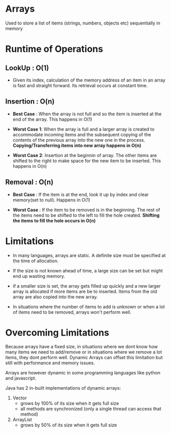 # Arrays

Used to store a list of items (strings, numbers, objects etc) sequentially in memory

# Runtime of Operations

## LookUp : O(1)  

- Given its index, calculation of the memory address of an item in an array is fast and straight forward. Its retrieval occurs at constant time.

## Insertion : O(n)

- **Best Case** : When the array is not full and so the item is inserted at the end of the array. This happens in O(1)

- **Worst Case 1**: When the array is full and a larger array is created to accommodate incoming items and the subsequent copying of the contents of the previous array into the new one in the process. **Copying/Transferring items into new array happens in O(n)**

- **Worst Case 2**: Insertion at the beginnin of array. The other items are shifted to the right to make space for the new item to be inserted. This happens in O(n)

## Removal : O(n)

- **Best Case** : If the item is at the end, look it up by index and clear memory(set to null). Happens in O(1)

- **Worst Case** : If the item to be removed is in the beginning. The rest of the items need to be shifted to the left to fill the hole created. **Shifting the items to fill the hole occurs in O(n)**

# Limitations

- In many languages, arrays are static. A definite size must be specified at the time of allocation.

- If the size is not known ahead of time, a large size can be set but might end up wasting memory.

- if a smaller size is set, the array gets filled up quickly and a new larger array is allocated if more items are be to inserted. Items from the old array are also copied into the new array.

- In situations where the number of items to add is unknown or when a lot of items need to be removed, arrays won't perform well.

# Overcoming Limitations

Because arrays have a fixed size, in situations where we dont know how many items we need to add/remove or in situations where we remove a lot items, they dont perform well. Dynamic Arrays can offset this limitation but still with performance and memory issues.

Arrays are however dynamic in some programming languages like python and javascript.

Java has 2 in-built implementations of dynamic arrays:

1. Vector
   - grows by 100% of its size when it gets full size
   - all methods are synchronized (only a single thread can access that method)
2. ArrayList
   - grows by 50% of its size when it gets full size
